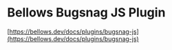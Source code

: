 # Bellows Bugsnag JS Plugin

[https://bellows.dev/docs/plugins/bugsnag-js](https://bellows.dev/docs/plugins/bugsnag-js)
